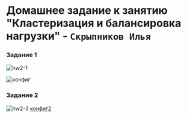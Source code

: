# Домашнее задание к занятию "Кластеризация и балансировка нагрузки" - `Скрыпников Илья`


### Задание 1

![hw2-1](https://github.com/Skrypnikoviv/8-01hw/assets/162264420/d3b7080f-95dc-4867-8a81-3a9119eaaa95)

![конфиг](https://github.com/Skrypnikoviv/8-01hw/blob/sflt-homeworks2/haproxy.cfg)
### Задание 2

![hw2-3](https://github.com/Skrypnikoviv/8-01hw/assets/162264420/7f392ac8-e9dc-4169-9af2-6612d76dfc92)
[конфиг2](https://github.com/Skrypnikoviv/8-01hw/blob/sflt-homeworks2/haproxy2.cfg)



